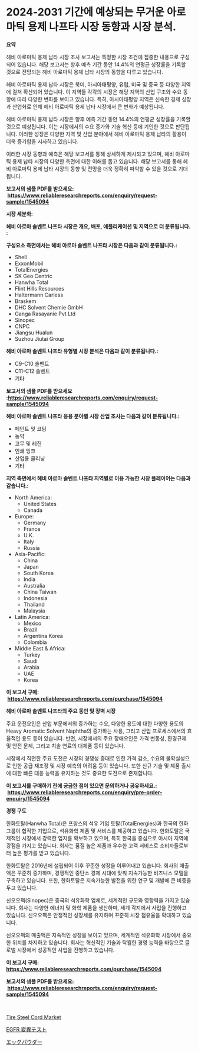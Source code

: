 <p><h1>2024-2031 기간에 예상되는 무거운 아로마틱 용제 나프타 시장 동향과 시장 분석.</h1></p><p><strong>요약</strong></p>
<p><p>헤비 아로마틱 용제 납타 시장 조사 보고서는 특정한 시장 조건에 집중한 내용으로 구성되어 있습니다. 해당 보고서는 향후 예측 기간 동안 14.4%의 연평균 성장률을 기록할 것으로 전망되는 헤비 아로마틱 용제 납타 시장의 동향을 다루고 있습니다.</p><p>헤비 아로마틱 용제 납타 시장은 북미, 아시아태평양, 유럽, 미국 및 중국 등 다양한 지역에 걸쳐 확산되어 있습니다. 이 지역들 각각의 시장은 해당 지역의 산업 구조와 수요 동향에 따라 다양한 변화를 보이고 있습니다. 특히, 아시아태평양 지역은 신속한 경제 성장과 산업화로 인해 헤비 아로마틱 용제 납타 시장에서 큰 변화가 예상됩니다.</p><p>헤비 아로마틱 용제 납타 시장은 향후 예측 기간 동안 14.4%의 연평균 성장률을 기록할 것으로 예상됩니다. 이는 시장에서의 수요 증가와 기술 혁신 등에 기인한 것으로 판단됩니다. 이러한 성장은 다양한 지역 및 산업 분야에서 헤비 아로마틱 용제 납타의 활용이 더욱 증가함을 시사하고 있습니다.</p><p>이러한 시장 동향과 예측은 해당 보고서를 통해 상세하게 제시되고 있으며, 헤비 아로마틱 용제 납타 시장의 다양한 측면에 대한 이해를 돕고 있습니다. 해당 보고서를 통해 헤비 아로마틱 용제 납타 시장의 동향 및 전망을 더욱 정확히 파악할 수 있을 것으로 기대됩니다.</p></p>
<p><strong>보고서의 샘플 PDF를 받으세요: &nbsp;<a href="https://www.reliableresearchreports.com/enquiry/request-sample/1545094">https://www.reliableresearchreports.com/enquiry/request-sample/1545094</a></strong></p>
<p><strong>시장 세분화:</strong></p>
<p><strong> 헤비 아로마 솔벤트 나프타 시장은 개요, 배포, 애플리케이션 및 지역으로 더 분류됩니다. :</strong></p>
<p><strong>구성요소 측면에서는 헤비 아로마 솔벤트 나프타 시장은 다음과 같이 분류됩니다.:</strong></p>
<p><ul><li>Shell</li><li>ExxonMobil</li><li>TotalEnergies</li><li>SK Geo Centric</li><li>Hanwha Total</li><li>Flint Hills Resources</li><li>Haltermann Carless</li><li>Braskem</li><li>DHC Solvent Chemie GmbH</li><li>Ganga Rasayanie Pvt Ltd</li><li>Sinopec</li><li>CNPC</li><li>Jiangsu Hualun</li><li>Suzhou Jiutai Group</li></ul></p>
<p><strong> 헤비 아로마 솔벤트 나프타 유형별 시장 분석은 다음과 같이 분류됩니다.:</strong></p>
<p><ul><li>C9-C10 솔벤트</li><li>C11-C12 솔벤트</li><li>기타</li></ul></p>
<p><strong>보고서의 샘플 PDF를 받으세요 :<a href="https://www.reliableresearchreports.com/enquiry/request-sample/1545094">https://www.reliableresearchreports.com/enquiry/request-sample/1545094</a></strong></p>
<p><strong> 헤비 아로마 솔벤트 나프타 응용 분야별 시장 산업 조사는 다음과 같이 분류됩니다.:</strong></p>
<p><ul><li>페인트 및 코팅</li><li>농약</li><li>고무 및 레진</li><li>인쇄 잉크</li><li>산업용 클리닝</li><li>기타</li></ul></p>
<p><strong>지역 측면에서 헤비 아로마 솔벤트 나프타 지역별로 이용 가능한 시장 플레이어는 다음과 같습니다.:</strong></p>
<p><ul>
    <li>
        North America:
        <ul>
            <li>United States</li>
            <li>Canada</li>
        </ul>
    </li>
    <li>
        Europe:
        <ul>
            <li>Germany</li>
            <li>France</li>
            <li>U.K.</li>
            <li>Italy</li>
            <li>Russia</li>
        </ul>
    </li>
    <li>
        Asia-Pacific:
        <ul>
            <li>China</li>
            <li>Japan</li>
            <li>South Korea</li>
            <li>India</li>
            <li>Australia</li>
            <li>China Taiwan</li>
            <li>Indonesia</li>
            <li>Thailand</li>
            <li>Malaysia</li>
        </ul>
    </li>
    <li>
        Latin America:
        <ul>
            <li>Mexico</li>
            <li>Brazil</li>
            <li>Argentina Korea</li>
            <li>Colombia</li>
        </ul>
    </li>
    <li>
        Middle East & Africa:
        <ul>
            <li>Turkey</li>
            <li>Saudi</li>
            <li>Arabia</li>
            <li>UAE</li>
            <li>Korea</li>
        </ul>
    </li>
    </ul></p>
<p><strong>이 보고서 구매: &nbsp;<a href="https://www.reliableresearchreports.com/purchase/1545094">https://www.reliableresearchreports.com/purchase/1545094</a></strong></p>
<p><strong>헤비 아로마 솔벤트 나프타의 주요 동인 및 장벽 시장</strong></p>
<p><p>주요 운전요인은 산업 부문에서의 증가하는 수요, 다양한 용도에 대한 다양한 용도의 Heavy Aromatic Solvent Naphtha의 증가하는 사용, 그리고 산업 프로세스에서의 효율적인 용도 등이 있습니다. 반면, 시장에서의 주요 장애요인은 가격 변동성, 환경규제 및 안전 문제, 그리고 치솔 연료의 대체품 등이 있습니다.</p><p>시장에서 직면한 주요 도전은 시장의 경쟁성 증대로 인한 가격 감소, 수요의 불확실성으로 인한 공급 재조정 및 시장 예측의 어려움 등이 있습니다. 또한 신규 기술 및 제품 출시에 대한 빠른 대응 능력을 유지하는 것도 중요한 도전으로 존재합니다.</p></p>
<p><strong>이 보고서를 구매하기 전에 궁금한 점이 있으면 문의하거나 공유하세요.: &nbsp;<a href="https://www.reliableresearchreports.com/enquiry/pre-order-enquiry/1545094">https://www.reliableresearchreports.com/enquiry/pre-order-enquiry/1545094</a></strong></p>
<p><strong>경쟁 구도</strong></p>
<p><p>한화토탈(Hanwha Total)은 프랑스의 석유 기업 토탈(TotalEnergies)과 한국의 한화그룹이 합작한 기업으로, 석유화학 제품 및 서비스를 제공하고 있습니다. 한화토탈은 국제적인 시장에서 강력한 입지를 확보하고 있으며, 특히 한국을 중심으로 아시아 지역에 강점을 가지고 있습니다. 회사는 품질 높은 제품과 우수한 고객 서비스로 소비자들로부터 높은 평가를 받고 있습니다.</p><p>한화토탈은 2016년에 설립되어 이후 꾸준한 성장을 이루어내고 있습니다. 회사의 매출액은 꾸준히 증가하며, 경쟁적인 중탄소 경제 시대에 맞춰 지속가능한 비즈니스 모델을 구축하고 있습니다. 또한, 한화토탈은 지속가능한 발전을 위한 연구 및 개발에 큰 비중을 두고 있습니다.</p><p>신오오펙(Sinopec)은 중국의 석유화학 업체로, 세계적인 규모와 영향력을 가지고 있습니다. 회사는 다양한 에너지 및 화학 제품을 생산하며, 세계 각지에서 사업을 진행하고 있습니다. 신오오펙은 안정적인 성장세를 유지하며 꾸준히 시장 점유율을 확대하고 있습니다.</p><p>신오오펙의 매출액은 지속적인 성장을 보이고 있으며, 세계적인 석유화학 시장에서 중요한 위치를 차지하고 있습니다. 회사는 혁신적인 기술과 탁월한 경영 능력을 바탕으로 글로벌 시장에서 성공적인 사업을 진행하고 있습니다.</p></p>
<p><strong>이 보고서 구매: &nbsp; <a href="https://www.reliableresearchreports.com/purchase/1545094">https://www.reliableresearchreports.com/purchase/1545094</a></strong></p>
<p><strong>보고서의 샘플 PDF를 받으세요: &nbsp;<a href="https://www.reliableresearchreports.com/enquiry/request-sample/1545094">https://www.reliableresearchreports.com/enquiry/request-sample/1545094</a></strong><strong></strong></p>
<p>&nbsp;</p>
<p><p><a href="https://circular-yam-9b9.notion.site/Tire-Steel-Cord-Market-Size-Focuses-on-Market-Dynamics-In-Depth-Analysis-and-Future-Projections-of--3d1830627ed34736bd3b3134a703cd78">Tire Steel Cord Market</a></p><p><a href="https://github.com/marbadji/Market-Research-Report-List-1/blob/main/213350414884.md">EGFR 変異テスト</a></p><p><a href="https://github.com/KaydenJohns1964/Market-Research-Report-List-1/blob/main/317935014885.md">エッグパウダー</a></p></p>